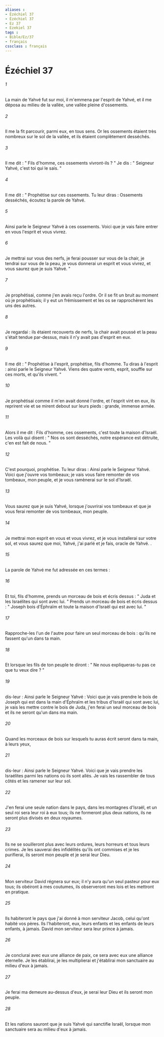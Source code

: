 ```yaml
---
aliases : 
- Ézéchiel 37
- Ézéchiel 37
- Ez 37
- Ezekiel 37
tags : 
- Bible/Ez/37
- français
cssclass : français
---
```


# Ézéchiel 37

###### 1
La main de Yahvé fut sur moi, il m'emmena par l'esprit de Yahvé, et il me déposa au milieu de la vallée, une vallée pleine d'ossements. 
###### 2
Il me la fit parcourir, parmi eux, en tous sens. Or les ossements étaient très nombreux sur le sol de la vallée, et ils étaient complètement desséchés. 
###### 3
Il me dit : " Fils d'homme, ces ossements vivront-ils ? " Je dis : " Seigneur Yahvé, c'est toi qui le sais. " 
###### 4
Il me dit : " Prophétise sur ces ossements. Tu leur diras : Ossements desséchés, écoutez la parole de Yahvé. 
###### 5
Ainsi parle le Seigneur Yahvé à ces ossements. Voici que je vais faire entrer en vous l'esprit et vous vivrez. 
###### 6
Je mettrai sur vous des nerfs, je ferai pousser sur vous de la chair, je tendrai sur vous de la peau, je vous donnerai un esprit et vous vivrez, et vous saurez que je suis Yahvé. " 
###### 7
Je prophétisai, comme j'en avais reçu l'ordre. Or il se fit un bruit au moment où je prophétisais; il y eut un frémissement et les os se rapprochèrent les uns des autres. 
###### 8
Je regardai : ils étaient recouverts de nerfs, la chair avait poussé et la peau s'était tendue par-dessus, mais il n'y avait pas d'esprit en eux. 
###### 9
Il me dit : " Prophétise à l'esprit, prophétise, fils d'homme. Tu diras à l'esprit : ainsi parle le Seigneur Yahvé. Viens des quatre vents, esprit, souffle sur ces morts, et qu'ils vivent. " 
###### 10
Je prophétisai comme il m'en avait donné l'ordre, et l'esprit vint en eux, ils reprirent vie et se mirent debout sur leurs pieds : grande, immense armée. 
###### 11
Alors il me dit : Fils d'homme, ces ossements, c'est toute la maison d'Israël. Les voilà qui disent : " Nos os sont desséchés, notre espérance est détruite, c'en est fait de nous. " 
###### 12
C'est pourquoi, prophétise. Tu leur diras : Ainsi parle le Seigneur Yahvé. Voici que j'ouvre vos tombeaux; je vais vous faire remonter de vos tombeaux, mon peuple, et je vous ramènerai sur le sol d'Israël. 
###### 13
Vous saurez que je suis Yahvé, lorsque j'ouvrirai vos tombeaux et que je vous ferai remonter de vos tombeaux, mon peuple. 
###### 14
Je mettrai mon esprit en vous et vous vivrez, et je vous installerai sur votre sol, et vous saurez que moi, Yahvé, j'ai parlé et je fais, oracle de Yahvé. . 
###### 15
La parole de Yahvé me fut adressée en ces termes : 
###### 16
Et toi, fils d'homme, prends un morceau de bois et écris dessus : " Juda et les Israélites qui sont avec lui. " Prends un morceau de bois et écris dessus : " Joseph bois d'Éphraïm et toute la maison d'Israël qui est avec lui. " 
###### 17
Rapproche-les l'un de l'autre pour faire un seul morceau de bois : qu'ils ne fassent qu'un dans ta main. 
###### 18
Et lorsque les fils de ton peuple te diront : " Ne nous expliqueras-tu pas ce que tu veux dire ? " 
###### 19
dis-leur : Ainsi parle le Seigneur Yahvé : Voici que je vais prendre le bois de Joseph qui est dans la main d'Éphraïm et les tribus d'Israël qui sont avec lui, je vais les mettre contre le bois de Juda, j'en ferai un seul morceau de bois et ils ne seront qu'un dans ma main. 
###### 20
Quand les morceaux de bois sur lesquels tu auras écrit seront dans ta main, à leurs yeux, 
###### 21
dis-leur : Ainsi parle le Seigneur Yahvé. Voici que je vais prendre les Israélites parmi les nations où ils sont allés. Je vais les rassembler de tous côtés et les ramener sur leur sol. 
###### 22
J'en ferai une seule nation dans le pays, dans les montagnes d'Israël, et un seul roi sera leur roi à eux tous; ils ne formeront plus deux nations, ils ne seront plus divisés en deux royaumes. 
###### 23
Ils ne se souilleront plus avec leurs ordures, leurs horreurs et tous leurs crimes. Je les sauverai des infidélités qu'ils ont commises et je les purifierai, ils seront mon peuple et je serai leur Dieu. 
###### 24
Mon serviteur David régnera sur eux; il n'y aura qu'un seul pasteur pour eux tous; ils obéiront à mes coutumes, ils observeront mes lois et les mettront en pratique. 
###### 25
Ils habiteront le pays que j'ai donné à mon serviteur Jacob, celui qu'ont habité vos pères. Ils l'habiteront, eux, leurs enfants et les enfants de leurs enfants, à jamais. David mon serviteur sera leur prince à jamais. 
###### 26
Je conclurai avec eux une alliance de paix, ce sera avec eux une alliance éternelle. Je les établirai, je les multiplierai et j'établirai mon sanctuaire au milieu d'eux à jamais. 
###### 27
Je ferai ma demeure au-dessus d'eux, je serai leur Dieu et ils seront mon peuple. 
###### 28
Et les nations sauront que je suis Yahvé qui sanctifie Israël, lorsque mon sanctuaire sera au milieu d'eux à jamais. 
